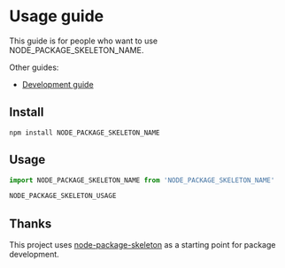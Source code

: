 # Usage guide

This guide is for people who want to use NODE_PACKAGE_SKELETON_NAME. 

Other guides:
* [Development guide](development.md)

## Install

`npm install NODE_PACKAGE_SKELETON_NAME`

## Usage

```js
import NODE_PACKAGE_SKELETON_NAME from 'NODE_PACKAGE_SKELETON_NAME'

NODE_PACKAGE_SKELETON_USAGE
```

## Thanks

This project uses [node-package-skeleton](https://github.com/mickvangelderen/node-package-skeleton) as a starting point for package development. 
